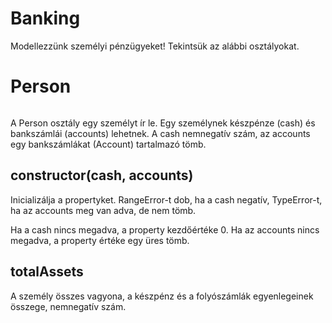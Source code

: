 # Banking

Modellezzünk személyi pénzügyeket! Tekintsük az alábbi osztályokat.

# Person

![]()

A Person osztály egy személyt ír le. Egy személynek készpénze (cash) és bankszámlái (accounts) lehetnek.
A cash nemnegatív szám, az accounts egy bankszámlákat (Account) tartalmazó tömb.

## constructor(cash, accounts)

Inicializálja a propertyket. RangeError-t dob, ha a cash negatív, TypeError-t, ha az accounts meg van adva,
de nem tömb.

Ha a cash nincs megadva, a property kezdőértéke 0. Ha az accounts nincs megadva, a property értéke egy üres tömb.

## totalAssets

A személy összes vagyona, a készpénz és a folyószámlák egyenlegeinek összege, nemnegatív szám.




